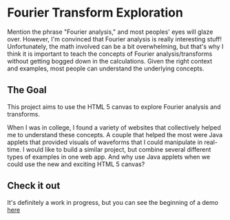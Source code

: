 Fourier Transform Exploration
=============================
Mention the phrase "Fourier analysis," and most peoples' eyes will glaze over. However, I'm convinced that Fourier analysis is really interesting stuff! Unfortunately, the math involved can be a bit overwhelming, but that's why I think it is important to teach the concepts of Fourier analysis/transforms without getting bogged down in the calculations. Given the right context and examples, most people can understand the underlying concepts.

The Goal
--------
This project aims to use the HTML 5 canvas to explore Fourier analysis and transforms.

When I was in college, I found a variety of websites that collectively helped me to understand these concepts. A couple that helped the most were Java applets that provided visuals of waveforms that I could manipulate in real-time. I would like to build a similar project, but combine several different types of examples in one web app. And why use Java applets when we could use the new and exciting HTML 5 canvas?

Check it out
------------
It's definitely a work in progress, but you can see the beginning of a demo [here](http://ceedubs.github.com/fourier-transform-exploration/)
